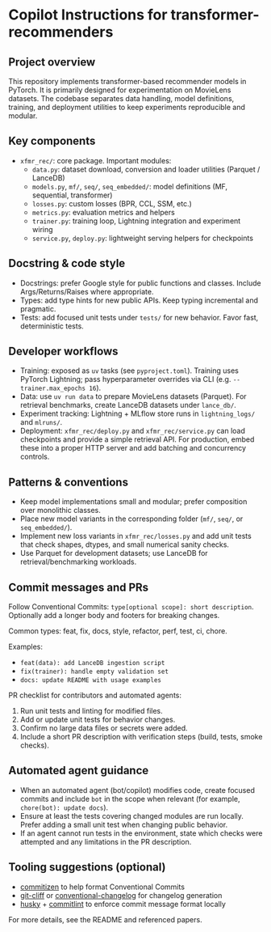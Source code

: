 # Copilot Instructions for transformer-recommenders

## Project overview

This repository implements transformer-based recommender models in PyTorch.
It is primarily designed for experimentation on MovieLens datasets.
The codebase separates data handling, model definitions, training, and
deployment utilities to keep experiments reproducible and modular.

## Key components

- `xfmr_rec/`: core package. Important modules:
  - `data.py`: dataset download, conversion and loader utilities
    (Parquet / LanceDB)
  - `models.py`, `mf/`, `seq/`, `seq_embedded/`: model definitions (MF,
    sequential, transformer)
  - `losses.py`: custom losses (BPR, CCL, SSM, etc.)
  - `metrics.py`: evaluation metrics and helpers
  - `trainer.py`: training loop, Lightning integration and experiment
    wiring
  - `service.py`, `deploy.py`: lightweight serving helpers for
    checkpoints

## Docstring & code style

- Docstrings: prefer Google style for public functions and classes. Include
  Args/Returns/Raises where appropriate.
- Types: add type hints for new public APIs. Keep typing incremental and
  pragmatic.
- Tests: add focused unit tests under `tests/` for new behavior. Favor
  fast, deterministic tests.

## Developer workflows

- Training: exposed as `uv` tasks (see `pyproject.toml`). Training uses
  PyTorch Lightning; pass hyperparameter overrides via CLI (e.g.
  `--trainer.max_epochs 16`).
- Data: use `uv run data` to prepare MovieLens datasets (Parquet). For
  retrieval benchmarks, create LanceDB datasets under `lance_db/`.
- Experiment tracking: Lightning + MLflow store runs in
  `lightning_logs/` and `mlruns/`.
- Deployment: `xfmr_rec/deploy.py` and `xfmr_rec/service.py` can load
  checkpoints and provide a simple retrieval API. For production, embed
  these into a proper HTTP server and add batching and concurrency
  controls.

## Patterns & conventions

- Keep model implementations small and modular; prefer composition over
  monolithic classes.
- Place new model variants in the corresponding folder (`mf/`, `seq/`, or
  `seq_embedded/`).
- Implement new loss variants in `xfmr_rec/losses.py` and add unit tests
  that check shapes, dtypes, and small numerical sanity checks.
- Use Parquet for development datasets; use LanceDB for
  retrieval/benchmarking workloads.

## Commit messages and PRs

Follow Conventional Commits: `type[optional scope]: short description`.
Optionally add a longer body and footers for breaking changes.

Common types: feat, fix, docs, style, refactor, perf, test, ci, chore.

Examples:

- `feat(data): add LanceDB ingestion script`
- `fix(trainer): handle empty validation set`
- `docs: update README with usage examples`

PR checklist for contributors and automated agents:

1. Run unit tests and linting for modified files.
2. Add or update unit tests for behavior changes.
3. Confirm no large data files or secrets were added.
4. Include a short PR description with verification steps (build, tests,
  smoke checks).

## Automated agent guidance

- When an automated agent (bot/copilot) modifies code, create focused
  commits and include `bot` in the scope when relevant (for example,
  `chore(bot): update docs`).
- Ensure at least the tests covering changed modules are run locally.
  Prefer adding a small unit test when changing public behavior.
- If an agent cannot run tests in the environment, state which checks
  were attempted and any limitations in the PR description.

## Tooling suggestions (optional)

- [commitizen](https://commitizen-tools.github.io/website/) to help format Conventional Commits
- [git-cliff](https://github.com/orhun/git-cliff) or [conventional-changelog](https://github.com/conventional-changelog/conventional-changelog) for changelog generation
- [husky](https://typicode.github.io/husky/) + [commitlint](https://commitlint.js.org/) to enforce commit message format locally

For more details, see the README and referenced papers.

